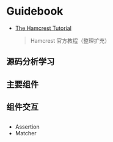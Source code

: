 # Guidebook

* [The Hamcrest Tutorial](01%20Hamcrest%20Tutorial.md)

  > Hamcrest 官方教程（整理扩充）

## 源码分析学习

## 主要组件

## 组件交互

## 

* Assertion
* Matcher
